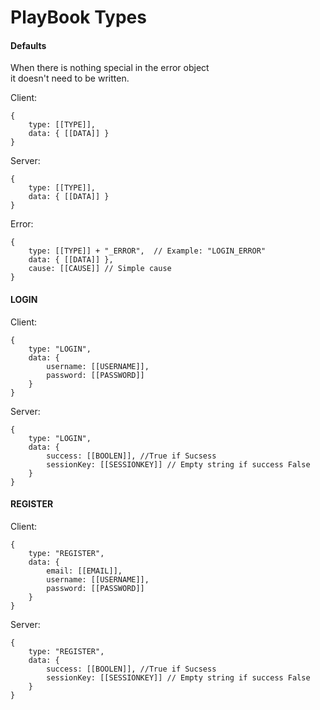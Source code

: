 # PlayBook Types

#### Defaults
When there is nothing special in the error object  
it doesn't need to be written.  

Client:  
```
{   
    type: [[TYPE]],  
    data: { [[DATA]] }  
}
```  

Server:  
```
{   
    type: [[TYPE]],  
    data: { [[DATA]] }  
}
```

Error:
```
{   
    type: [[TYPE]] + "_ERROR",  // Example: "LOGIN_ERROR"
    data: { [[DATA]] },
    cause: [[CAUSE]] // Simple cause
}
```


#### LOGIN
Client:
```
{   
    type: "LOGIN",  
    data: {  
        username: [[USERNAME]],  
        password: [[PASSWORD]]  
    }  
}
```

Server:
```
{   
    type: "LOGIN",  
    data: {  
        success: [[BOOLEN]], //True if Sucsess
        sessionKey: [[SESSIONKEY]] // Empty string if success False
    }  
}
```

#### REGISTER
Client:
```
{   
    type: "REGISTER",  
    data: {
        email: [[EMAIL]],
        username: [[USERNAME]],
        password: [[PASSWORD]]  
    }  
}
```

Server:
```
{   
    type: "REGISTER",  
    data: {  
        success: [[BOOLEN]], //True if Sucsess
        sessionKey: [[SESSIONKEY]] // Empty string if success False
    }  
}
```